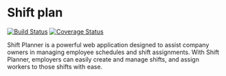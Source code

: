 # Shift plan

[![Build Status](https://app.travis-ci.com/mwafrika/shift-plan-backend.svg?branch=develop)](https://app.travis-ci.com/mwafrika/shift-plan-backend)
[![Coverage Status](https://coveralls.io/repos/github/mwafrika/shift-plan-backend/badge.svg?branch=develop)](https://coveralls.io/github/mwafrika/shift-plan-backend?branch=develop)

Shift Planner is a powerful web application designed to assist company owners in managing employee schedules and shift assignments. With Shift Planner, employers can easily create and manage shifts, and assign workers to those shifts with ease.
